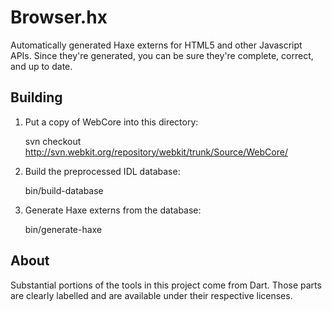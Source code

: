 # Browser.hx

Automatically generated Haxe externs for HTML5 and other Javascript APIs. Since
they're generated, you can be sure they're complete, correct, and up to date.

## Building

1. Put a copy of WebCore into this directory:

    svn checkout http://svn.webkit.org/repository/webkit/trunk/Source/WebCore/

2. Build the preprocessed IDL database:

    bin/build-database

3. Generate Haxe externs from the database:

    bin/generate-haxe

## About

Substantial portions of the tools in this project come from Dart.  Those
parts are clearly labelled and are available under their respective
licenses.
